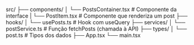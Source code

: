 src/
├── components/
│   └── PostsContainer.tsx      # Componente da interface
|   └── PostItem.tsx            # Componente que renderiza um post
├── hooks/
│   └── usePosts.ts             # Hook com useQuery
├── services/
│   └── postService.ts          # Função fetchPosts (chamada à API)
├── types/
│   └── post.ts                 # Tipos dos dados
├── App.tsx
└── main.tsx

